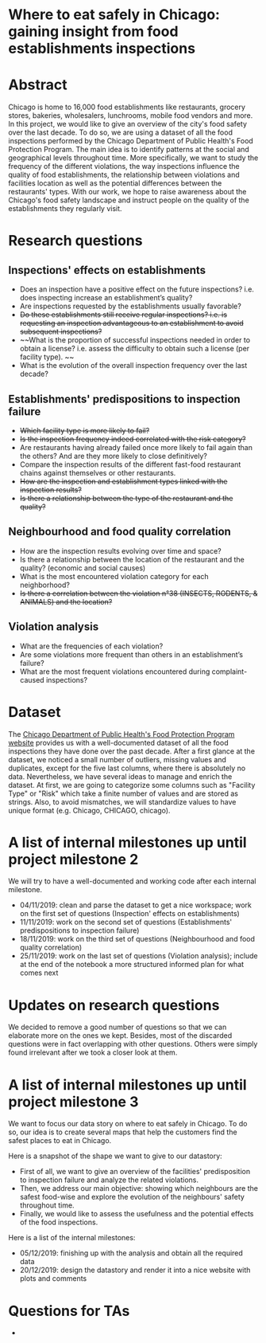 # Where to eat safely in Chicago: gaining insight from food establishments inspections

# Abstract
Chicago is home to 16,000 food establishments like restaurants, grocery stores, bakeries, wholesalers, lunchrooms, mobile food vendors and more. In this project, we would like to give an overview of the city's food safety over the last decade. To do so, we are using a dataset of all the food inspections performed by the Chicago Department of Public Health's Food Protection Program. The main idea is to identify patterns at the social and geographical levels throughout time. More specifically, we want to study the frequency of the different violations, the way inspections influence the quality of food establishments, the relationship between violations and facilities location as well as the potential differences between the restaurants' types. With our work, we hope to raise awareness about the Chicago's food safety landscape and instruct people on the quality of the establishments they regularly visit.

# Research questions
## Inspections' effects on establishments
- Does an inspection have a positive effect on the future inspections? i.e. does inspecting increase an establishment’s quality?
- Are inspections requested by the establishments usually favorable?
- ~~Do these establishments still receive regular inspections? i.e. is requesting an inspection advantageous to an establishment to avoid subsequent inspections?~~
- ~~What is the proportion of successful inspections needed in order to obtain a license? i.e. assess the difficulty to obtain such a license (per facility type). ~~
- What is the evolution of the overall inspection frequency over the last decade?

## Establishments' predispositions to inspection failure
- ~~Which facility type is more likely to fail?~~
- ~~Is the inspection frequency indeed correlated with the risk category?~~
- Are restaurants having already failed once more likely to fail again than the others? And are they more likely to close definitively?
- Compare the inspection results of the different fast-food restaurant chains against themselves or other restaurants.
- ~~How are the inspection and establishment types linked with the inspection results?~~
- ~~Is there a relationship between the type of the restaurant and the quality?~~

## Neighbourhood and food quality correlation
- How are the inspection results evolving over time and space?
- Is there a relationship between the location of the restaurant and the quality? (economic and social causes)
- What is the most encountered violation category for each neighborhood?
- ~~Is there a correlation between the violation n°38 (INSECTS, RODENTS, & ANIMALS) and the location?~~

## Violation analysis
- What are the frequencies of each violation?
- Are some violations more frequent than others in an establishment’s failure?
- What are the most frequent violations encountered during complaint-caused inspections?

# Dataset
The [Chicago Department of Public Health's Food Protection Program website](https://www.kaggle.com/chicago/chicago-food-inspections#food-inspections.csv) provides us with a well-documented dataset of all the food inspections they have done over the past decade. After a first glance at the dataset, we noticed a small number of outliers, missing values and duplicates, except for the five last columns, where there is absolutely no data. Nevertheless, we have several ideas to manage and enrich the dataset. At first, we are going to categorize some columns such as "Facility Type" or "Risk" which take a finite number of values and are stored as strings. Also, to avoid mismatches, we will standardize values to have unique format (e.g. Chicago, CHICAGO, chicago).

# A list of internal milestones up until project milestone 2
We will try to have a well-documented and working code after each internal milestone.
- 04/11/2019: clean and parse the dataset to get a nice workspace; work on the first set of questions (Inspection' effects on establishments)
- 11/11/2019: work on the second set of questions (Establishments' predispositions to inspection failure)
- 18/11/2019: work on the third set of questions (Neighbourhood and food quality correlation)
- 25/11/2019: work on the last set of questions (Violation analysis); include at the end of the notebook a more structured informed plan for what comes next

# Updates on research questions
We decided to remove a good number of questions so that we can elaborate more on the ones we kept. Besides, most of the discarded questions were in fact overlapping with other questions. Others were simply found irrelevant after we took a closer look at them.

# A list of internal milestones up until project milestone 3
We want to focus our data story on where to eat safely in Chicago. To do so, our idea is to create several maps that help the customers find the safest places to eat in Chicago.

Here is a snapshot of the shape we want to give to our datastory:
- First of all, we want to give an overview of the facilities' predisposition to inspection failure and analyze the related violations.
- Then, we address our main objective: showing which neighbours are the safest food-wise and explore the evolution of the neighbours' safety throughout time.
- Finally, we would like to assess the usefulness and the potential effects of the food inspections.

Here is a list of the internal milestones:
- 05/12/2019: finishing up with the analysis and obtain all the required data
- 20/12/2019: design the datastory and render it into a nice website with plots and comments 


# Questions for TAs
- 
